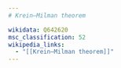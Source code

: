 ```yaml
---
# Krein–Milman theorem

wikidata: Q642620
msc_classification: 52
wikipedia_links:
  - "[[Krein–Milman theorem]]"
---
```

